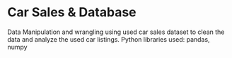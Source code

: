 # Car Sales & Database

Data Manipulation and wrangling using used car sales dataset to clean the data and analyze the used car listings. Python libraries used: pandas, numpy
